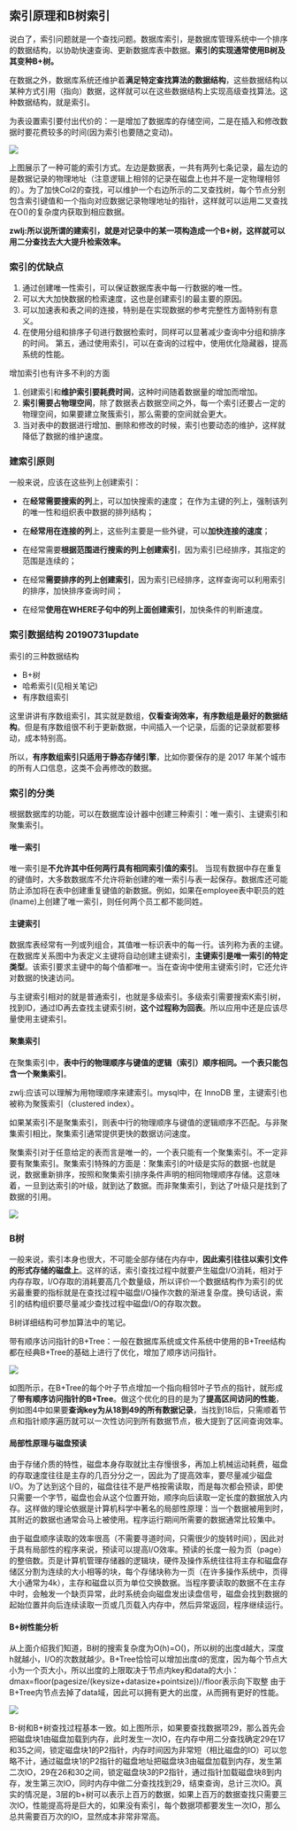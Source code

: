 ## 索引原理和B树索引
说白了，索引问题就是一个查找问题。数据库索引，是数据库管理系统中一个排序的数据结构，以协助快速查询、更新数据库表中数据。**索引的实现通常使用B树及其变种B+树。**

在数据之外，数据库系统还维护着**满足特定查找算法的数据结构**，这些数据结构以某种方式引用（指向）数据，这样就可以在这些数据结构上实现高级查找算法。这种数据结构，就是索引。

为表设置索引要付出代价的：一是增加了数据库的存储空间，二是在插入和修改数据时要花费较多的时间(因为索引也要随之变动)。

![](image/index0.png)

上图展示了一种可能的索引方式。左边是数据表，一共有两列七条记录，最左边的是数据记录的物理地址（注意逻辑上相邻的记录在磁盘上也并不是一定物理相邻的）。为了加快Col2的查找，可以维护一个右边所示的二叉查找树，每个节点分别包含索引键值和一个指向对应数据记录物理地址的指针，这样就可以运用二叉查找在O()的复杂度内获取到相应数据。

**zwlj:所以说所谓的建索引，就是对记录中的某一项构造成一个B+树，这样就可以用二分查找去大大提升检索效率。**

### 索引的优缺点
1. 通过创建唯一性索引，可以保证数据库表中每一行数据的唯一性。
2. 可以大大加快数据的检索速度，这也是创建索引的最主要的原因。
3. 可以加速表和表之间的连接，特别是在实现数据的参考完整性方面特别有意义。
4. 在使用分组和排序子句进行数据检索时，同样可以显著减少查询中分组和排序的时间。
第五，通过使用索引，可以在查询的过程中，使用优化隐藏器，提高系统的性能。

增加索引也有许多不利的方面

1. 创建索引和**维护索引要耗费时间**，这种时间随着数据量的增加而增加。
2. **索引需要占物理空间**，除了数据表占数据空间之外，每一个索引还要占一定的物理空间，如果要建立聚簇索引，那么需要的空间就会更大。
3. 当对表中的数据进行增加、删除和修改的时候，索引也要动态的维护，这样就降低了数据的维护速度。

### 建索引原则
一般来说，应该在这些列上创建索引：

 - 在**经常需要搜索的列**上，可以加快搜索的速度；
在作为主键的列上，强制该列的唯一性和组织表中数据的排列结构；

 - 在**经常用在连接的列**上，这些列主要是一些外键，可以**加快连接的速度**；

 - 在经常需要**根据范围进行搜索的列上创建索引**，因为索引已经排序，其指定的范围是连续的；

 - 在经常**需要排序的列上创建索引**，因为索引已经排序，这样查询可以利用索引的排序，加快排序查询时间；

 - 在经常**使用在WHERE子句中的列上面创建索引**，加快条件的判断速度。

### 索引数据结构 20190731update
索引的三种数据结构

 - B+树
 - 哈希索引(见相关笔记)
 - 有序数组索引

这里讲讲有序数组索引，其实就是数组，**仅看查询效率，有序数组是最好的数据结构**。但是有序数组很不利于更新数据，中间插入一个记录，后面的记录就都要移动，成本特别高。

所以，**有序数组索引只适用于静态存储引擎**，比如你要保存的是 2017 年某个城市的所有人口信息，这类不会再修改的数据。


### 索引的分类
根据数据库的功能，可以在数据库设计器中创建三种索引：唯一索引、主键索引和聚集索引。

#### 唯一索引
唯一索引是**不允许其中任何两行具有相同索引值的索引**。
当现有数据中存在重复的键值时，大多数数据库不允许将新创建的唯一索引与表一起保存。数据库还可能防止添加将在表中创建重复键值的新数据。例如，如果在employee表中职员的姓(lname)上创建了唯一索引，则任何两个员工都不能同姓。

#### 主键索引

数据库表经常有一列或列组合，其值唯一标识表中的每一行。该列称为表的主键。
在数据库关系图中为表定义主键将自动创建主键索引，**主键索引是唯一索引的特定类型**。该索引要求主键中的每个值都唯一。当在查询中使用主键索引时，它还允许对数据的快速访问。

与主键索引相对的就是普通索引，也就是多级索引。多级索引需要搜索K索引树，找到ID，通过ID再去查找主键索引树，**这个过程称为回表**。所以应用中还是应该尽量使用主键索引。

#### 聚集索引

在聚集索引中，**表中行的物理顺序与键值的逻辑（索引）顺序相同。一个表只能包含一个聚集索引**。

zwlj:应该可以理解为用物理顺序来建索引。mysql中，在 InnoDB 里，主键索引也被称为聚簇索引（clustered index）。

如果某索引不是聚集索引，则表中行的物理顺序与键值的逻辑顺序不匹配。与非聚集索引相比，聚集索引通常提供更快的数据访问速度。

聚集索引对于任意给定的表而言是唯一的，一个表只能有一个聚集索引。不一定非要有聚集索引。聚集索引特殊的方面是：聚集索引的叶级是实际的数据-也就是说，数据重新排序，按照和聚集索引排序条件声明的相同物理顺序存储。这意味着，一旦到达索引的叶级，就到达了数据。而非聚集索引，到达了叶级只是找到了数据的引用。

![](image/index1.png)

### B树
一般来说，索引本身也很大，不可能全部存储在内存中，**因此索引往往以索引文件的形式存储的磁盘上**。这样的话，索引查找过程中就要产生磁盘I/O消耗，相对于内存存取，I/O存取的消耗要高几个数量级，所以评价一个数据结构作为索引的优劣最重要的指标就是在查找过程中磁盘I/O操作次数的渐进复杂度。换句话说，索引的结构组织要尽量减少查找过程中磁盘I/O的存取次数。

B树详细结构可参加算法中的笔记。

带有顺序访问指针的B+Tree：一般在数据库系统或文件系统中使用的B+Tree结构都在经典B+Tree的基础上进行了优化，增加了顺序访问指针。

![](image/index2.png)

如图所示，在B+Tree的每个叶子节点增加一个指向相邻叶子节点的指针，就形成了**带有顺序访问指针的B+Tree**。做这个优化的目的是为了**提高区间访问的性能**，例如图4中如果要**查询key为从18到49的所有数据记录**，当找到18后，只需顺着节点和指针顺序遍历就可以一次性访问到所有数据节点，极大提到了区间查询效率。


#### 局部性原理与磁盘预读

由于存储介质的特性，磁盘本身存取就比主存慢很多，再加上机械运动耗费，磁盘的存取速度往往是主存的几百分分之一，因此为了提高效率，要尽量减少磁盘I/O。为了达到这个目的，磁盘往往不是严格按需读取，而是每次都会预读，即使只需要一个字节，磁盘也会从这个位置开始，顺序向后读取一定长度的数据放入内存。这样做的理论依据是计算机科学中著名的局部性原理：当一个数据被用到时，其附近的数据也通常会马上被使用。程序运行期间所需要的数据通常比较集中。

由于磁盘顺序读取的效率很高（不需要寻道时间，只需很少的旋转时间），因此对于具有局部性的程序来说，预读可以提高I/O效率。预读的长度一般为页（page）的整倍数。页是计算机管理存储器的逻辑块，硬件及操作系统往往将主存和磁盘存储区分割为连续的大小相等的块，每个存储块称为一页（在许多操作系统中，页得大小通常为4k），主存和磁盘以页为单位交换数据。当程序要读取的数据不在主存中时，会触发一个缺页异常，此时系统会向磁盘发出读盘信号，磁盘会找到数据的起始位置并向后连续读取一页或几页载入内存中，然后异常返回，程序继续运行。

#### B+树性能分析

从上面介绍我们知道，B树的搜索复杂度为O(h)=O()，所以树的出度d越大，深度h就越小，I/O的次数就越少。B+Tree恰恰可以增加出度d的宽度，因为每个节点大小为一个页大小，所以出度的上限取决于节点内key和data的大小：
dmax=floor(pagesize/(keysize+datasize+pointsize))//floor表示向下取整
由于B+Tree内节点去掉了data域，因此可以拥有更大的出度，从而拥有更好的性能。

![](image/index3.png)

B-树和B+树查找过程基本一致。如上图所示，如果要查找数据项29，那么首先会把磁盘块1由磁盘加载到内存，此时发生一次IO，在内存中用二分查找确定29在17和35之间，锁定磁盘块1的P2指针，内存时间因为非常短（相比磁盘的IO）可以忽略不计，通过磁盘块1的P2指针的磁盘地址把磁盘块3由磁盘加载到内存，发生第二次IO，29在26和30之间，锁定磁盘块3的P2指针，通过指针加载磁盘块8到内存，发生第三次IO，同时内存中做二分查找找到29，结束查询，总计三次IO。真实的情况是，3层的b+树可以表示上百万的数据，如果上百万的数据查找只需要三次IO，性能提高将是巨大的，如果没有索引，每个数据项都要发生一次IO，那么总共需要百万次的IO，显然成本非常非常高。
